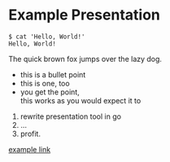 # Example Presentation


```
$ cat 'Hello, World!'
Hello, World!
```


The quick brown fox jumps over the lazy dog.


- this is a bullet point
- this is one, too
- you get the point,  
  this works as you would expect it to


1. rewrite presentation tool in go
2. …
3. profit.


[example link](https://example.com) 
